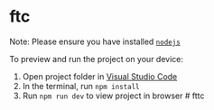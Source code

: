 
  # ftc

  Note: Please ensure you have installed <code><a href="https://nodejs.org/en/download/">nodejs</a></code>

  To preview and run the project on your device:
  1) Open project folder in <a href="https://code.visualstudio.com/download/{your folder}">Visual Studio Code</a>
  2) In the terminal, run `npm install`
  3) Run `npm run dev` to view project in browser
  #   f t t c 
 
 
